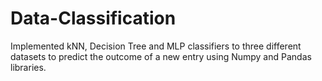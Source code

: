 # Data-Classification

Implemented kNN, Decision Tree and MLP classifiers to three different datasets to predict the outcome of a new entry using Numpy and Pandas libraries.
